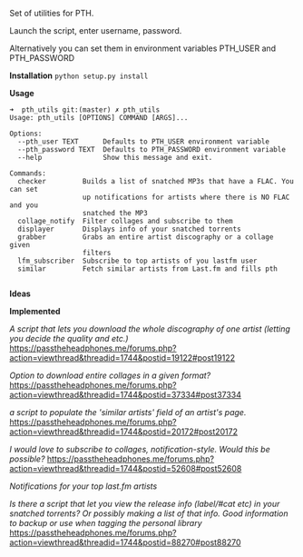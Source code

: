 Set of utilities for PTH.

Launch the script, enter username, password.

Alternatively you can set them in environment variables PTH_USER and PTH_PASSWORD

**Installation**
```python setup.py install```

**Usage**
```
➜  pth_utils git:(master) ✗ pth_utils                                           
Usage: pth_utils [OPTIONS] COMMAND [ARGS]...

Options:
  --pth_user TEXT      Defaults to PTH_USER environment variable
  --pth_password TEXT  Defaults to PTH_PASSWORD environment variable
  --help               Show this message and exit.

Commands:
  checker         Builds a list of snatched MP3s that have a FLAC. You can set
                  up notifications for artists where there is NO FLAC and you
                  snatched the MP3
  collage_notify  Filter collages and subscribe to them
  displayer       Displays info of your snatched torrents
  grabber         Grabs an entire artist discography or a collage given
                  filters
  lfm_subscriber  Subscribe to top artists of you lastfm user
  similar         Fetch similar artists from Last.fm and fills pth


```

**Ideas**


**Implemented**

_A script that lets you download the whole discography of one artist (letting you decide the quality and etc.)_
https://passtheheadphones.me/forums.php?action=viewthread&threadid=1744&postid=19122#post19122

_Option to download entire collages in a given format?_ 
https://passtheheadphones.me/forums.php?action=viewthread&threadid=1744&postid=37334#post37334

_a script to populate the 'similar artists' field of an artist's page._
https://passtheheadphones.me/forums.php?action=viewthread&threadid=1744&postid=20172#post20172

_I would love to subscribe to collages, notification-style. Would this be possible?_
https://passtheheadphones.me/forums.php?action=viewthread&threadid=1744&postid=52608#post52608

_Notifications for your top last.fm artists_

_Is there a script that let you view the release info (label/#cat etc) in your snatched torrents? Or possibly making a list of that info. Good information to backup or use when tagging the personal library_
https://passtheheadphones.me/forums.php?action=viewthread&threadid=1744&postid=88270#post88270

